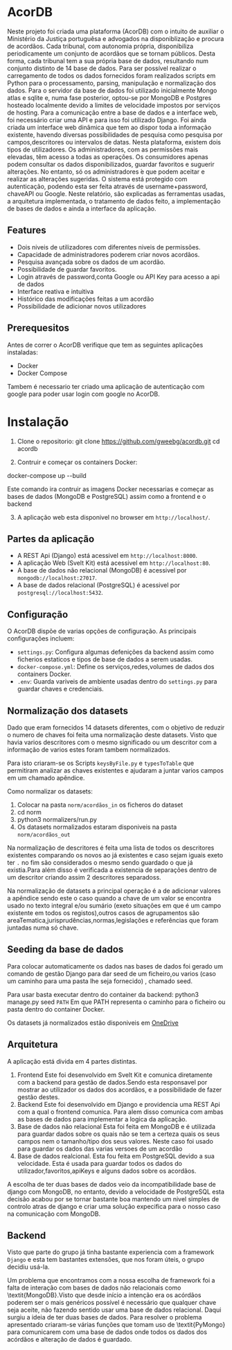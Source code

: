 # AcorDB

Neste projeto foi criada uma plataforma (AcorDB) com o intuito de auxiliar o Ministério da
Justiça portuguêsa e advogados na disponiblização e procura de acordãos.
Cada tribunal, com autonomia própria, disponibiliza periodicamente um conjunto de acordãos
que se tornam públicos. Desta forma, cada tribunal tem a sua própria base de dados, resultando
num conjunto distinto de 14 base de dados.
Para ser possível realizar o carregamento de todos os dados fornecidos foram realizados scripts
em Python para o processamento, parsing, manipulação e normalização dos dados. Para o servidor
da base de dados foi utilizado inicialmente Mongo atlas e sqlite e, numa fase posterior, optou-se
por MongoDB e Postgres hosteado localmente devido a limites de velocidade impostos por serviços de hosting.
Para a comunicação entre a base de dados e a interface web, foi necessário criar uma API e para
isso foi utilizado Django.
Foi ainda criada um interface web dinâmica que tem ao dispor toda a informação existente, havendo diversas possibilidades de pesquisa como pesquisa por campos,descritores ou intervalos de datas.
Nesta plataforma, existem dois tipos de utilizadores. Os administradores, com as permissões
mais elevadas, têm acesso a todas as operações. Os consumidores apenas podem consultar os dados
disponibilizados, guardar favoritos e suguerir alterações. No entanto, só os administradores  ́e que
podem aceitar e realizar as alterações sugeridas. O sistema está protegido com autenticação, podendo
esta ser feita através de username+password, chaveAPI ou Google.
Neste relatório, são explicadas as ferramentas usadas, a arquitetura implementada, o tratamento
de dados feito, a implementação de bases de dados e ainda a interface da aplicação.

## Features

- Dois niveis de utilizadores com diferentes niveis de permissões.
- Capacidade de administradores poderem criar novos acordãos.
- Pesquisa avançada sobre os dados de um acordão.
- Possibilidade de guardar favoritos. 
- Login através de password,conta Google ou API Key para acesso a api de dados
- Interface reativa e intuitiva
- Histórico das modificações feitas a um acordão
- Possibilidade de adicionar novos utilizadores

## Prerequesitos

Antes de correr o AcorDB verifique que tem as seguintes aplicações instaladas:

- Docker
- Docker Compose

Tambem é necessario ter criado uma aplicação de autenticação com google para poder usar login com google no AcorDB.
# Instalação

1. Clone o repositorio:
git clone https://github.com/gweebg/acordb.git
cd acordb

2. Contruir e começar os containers Docker:

docker-compose up --build

Este comando ira contruir as imagens Docker necessarias e começar as bases de dados (MongoDB e PostgreSQL) assim como a frontend e o backend


3. A aplicação web esta disponivel no browser em `http://localhost/`.

## Partes da aplicação

- A REST Api (Django) está acessivel em `http://localhost:8000`.
- A aplicação Web (Svelt Kit) está acessivel em `http://localhost:80`.
- A base de dados não relacional (MongoDB) é acessivel por `mongodb://localhost:27017`.
- A base de dados relacional (PostgreSQL) é acessivel por `postgresql://localhost:5432`.


## Configuração

O AcorDB dispõe de varias opções de configuração. As principais configurações incluem:

- `settings.py`: Configura algumas defenições da backend assim como ficherios estaticos e tipos de base de dados a serem usadas.
- `docker-compose.yml`: Define os serviços,redes,volumes de dados dos containers Docker.
- `.env`: Guarda variveis de ambiente usadas dentro do `settings.py` para guardar chaves e credenciais.

## Normalização dos datasets

Dado que eram fornecidos 14 datasets diferentes, com o objetivo de reduzir o numero de chaves foi feita uma normalização deste datasets. Visto que havia varios descritores com o mesmo significado ou um descritor com a informação de varios estes foram tambem normalizados.

Para isto criaram-se os Scripts `keysByFile.py` e `typesToTable` que permitiram analizar as chaves existentes e ajudaram a juntar varios campos em um chamado apêndice.

Como normalizar os datasets:
1. Colocar na pasta `norm/acordãos_in` os ficheros do dataset
2. cd norm
3. python3 normalizers/run.py
4. Os datasets normalizados estaram disponiveis na pasta `norm/acordãos_out`

Na normalização de descritores é feita uma lista de todos os descritores existentes comparando os novos ao já existentes e caso sejam iguais exeto ter `.` no fim são considerados o mesmo sendo guardado o que já existia.Para além disso é verificada a existencia de separações dentro de um descritor criando assim 2 descritores separadoss.

Na normalização de datasets a principal operação é a de adicionar valores a apêndice sendo este o caso quando a chave de um valor se encontra usado no texto integral e/ou sumário (exeto situações em que é um campo existente em todos os registos),outros casos de agrupamentos são areaTematica,jurisprudências,normas,legislações e referências que foram juntadas numa só chave.

## Seeding da base de dados

Para colocar automaticamente os dados nas bases de dados foi gerado um comando de gestão Django para dar seed de um ficheiro,ou varios (caso um caminho para uma pasta lhe seja fornecido) , chamado seed.

Para usar basta executar dentro do container da backend: python3 manage.py seed `PATH`
Em que PATH representa o caminho para o ficheiro ou pasta dentro do container Docker.

Os datasets já normalizados estão disponiveis em [OneDrive](https://uminho365-my.sharepoint.com/:f:/g/personal/a96681_uminho_pt/EnGrLHYMyEBOufUKmbFotNoBm32uLj23-LHS6pYDQO7UnQ?e=j1aXA5)

## Arquitetura

A aplicação está divida em 4 partes distintas.
1. Frontend
Este foi desenvolvido em Svelt Kit e comunica diretamente com a backend para gestão de dados.Sendo esta responsavel por mostrar ao utilizador os dados dos acordãos, e a possibilidade de fazer gestão destes.
2. Backend
Este foi desenvolvido em Django e providencia uma REST Api com a qual o frontend comunica. Para alem disso comunica com ambas as bases de dados para implementar a logica da aplicação.
3. Base de dados não relacional
Esta foi feita em MongoDB e é utilizada para guardar dados sobre os quais não se tem a certeza quais os seus campos nem o tamanho/tipo dos seus valores. Neste caso foi usado para guardar os dados das varias versoes de um acordão
4. Base de dados realcional.
Esta fou feita em PostgreSQL devido a sua velocidade. Esta é usada para guardar todos os dados do utilizador,favoritos,apiKeys e alguns dados sobre os acordãos.

A escolha de ter duas bases de dados veio da incompatibilidade base de django com MongoDB, no entanto, devido a velocidade de PostgreSQL esta decisão acabou por se tornar bastante boa mantendo um nivel simples de controlo atras de django e criar uma solução expecifica para o nosso caso na comunicação com MongoDB.


## Backend
Visto que parte do grupo já tinha bastante experiencia com a framework `Django` e esta tem bastantes extensões, que nos foram úteis, o grupo decidiu usá-la.

Um problema que encontramos com a nossa escolha de framework foi a falta de interação com bases de dados não relacionais como \textit{MongoDB}.Visto que desde início a intenção era os acórdãos poderem ser o mais genéricos possível é necessário que qualquer chave seja aceite, não fazendo sentido usar uma base de dados relacional. Daqui surgiu a ideia de ter duas bases de dados. Para resolver o problema apresentado criaram-se várias funções que tomam uso de \textit{PyMongo} para comunicarem com uma base de dados onde todos os dados dos acórdãos e alteração de dados é guardado.